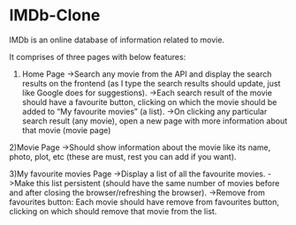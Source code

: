 # IMDb-Clone
IMDb is an online database of information related to movie.

It comprises of three pages with below features:
1) Home Page
->Search any movie from the API and display the search results on the frontend (as I type the search results should update, 
just like Google does for suggestions).
->Each search result of the movie should have a favourite button, clicking on which the movie should be added to “My favourite movies” (a list).
->On clicking any particular search result (any movie), open a new page with more information about that movie (movie page)

2)Movie Page
->Should show information about the movie like its name, photo, plot, etc (these are must, rest you can add if you want).

3)My favourite movies Page
->Display a list of all the favourite movies.
->Make this list persistent (should have the same number of movies before and after closing the browser/refreshing the browser).
->Remove from favourites button: Each movie should have remove from favourites button, clicking on which should remove that movie from the list.


